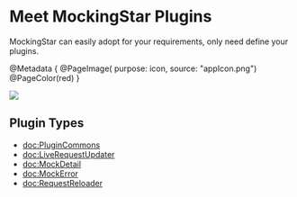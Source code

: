# Meet MockingStar Plugins

MockingStar can easily adopt for your requirements, only need define your plugins. 

@Metadata {
    @PageImage(
               purpose: icon, 
               source: "appIcon.png")
    @PageColor(red)
}

![](process.png)

## Plugin Types
- <doc:PluginCommons>
- <doc:LiveRequestUpdater>
- <doc:MockDetail>
- <doc:MockError>
- <doc:RequestReloader>
